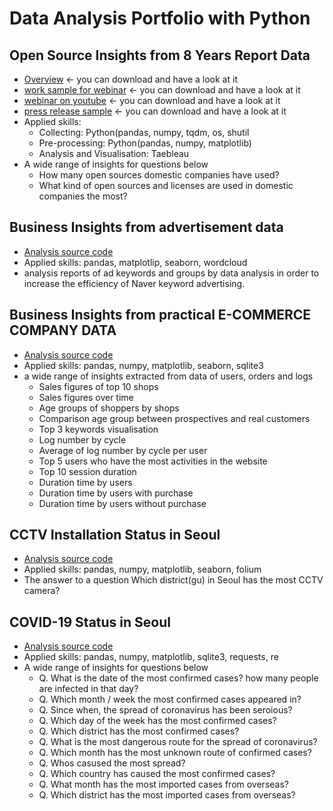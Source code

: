# Data Analysis Portfolio with Python

## Open Source Insights from 8 Years Report Data
  * [Overview](https://github.com/vampard/portfolio/raw/master/Open%20Source%20Insights%20from%208%20Years%20Report%20Data/Open%20Source%20Insights%20from%208%20Years%20Report%20Data.docx) <- you can download and have a look at it
  * [work sample for webinar](https://github.com/vampard/portfolio/raw/master/Open%20Source%20Insights%20from%208%20Years%20Report%20Data/for_webinar.pdf) <- you can download and have a look at it
  * [webinar on youtube](https://youtu.be/yNqf4prPTVc) <- you can download and have a look at it
  * [press release sample](https://www.dailysecu.com/news/articleView.html?idxno=121638) <- you can download and have a look at it
  * Applied skills:
    * Collecting: Python(pandas, numpy, tqdm, os, shutil
    * Pre-processing: Python(pandas, numpy, matplotlib)
    * Analysis and Visualisation: Taebleau
  * A wide range of insights for questions below
    * How many open sources domestic companies have used?
    * What kind of open sources and licenses are used in domestic companies the most?


## Business Insights from advertisement data
  * [Analysis source code](https://nbviewer.jupyter.org/github/vampard/portfolio/blob/master/Business%20Insights%20from%20advertisement%20data/high%20efficient%20keywords%20and%20ad%20groups%20from%20advertisement%20data.ipynb)
  * Applied skills: pandas, matplotlip, seaborn, wordcloud
  * analysis reports of ad keywords and groups by data analysis in order to increase the efficiency of Naver keyword advertising.

## Business Insights from practical E-COMMERCE COMPANY DATA
  * [Analysis source code](https://nbviewer.jupyter.org/github/vampard/portfolio/blob/master/Business%20Insights%20from%20practical%20e-commerce%20data/Business%20Insights%20from%20practical%20e-commerce%20data.ipynb)
  * Applied skills: pandas, numpy, matplotlib, seaborn, sqlite3
  * a wide range of insights extracted from data of users, orders and logs
    - Sales figures of top 10 shops
    - Sales figures over time
    - Age groups of shoppers by shops
    - Comparison age group between prospectives and real customers
    - Top 3 keywords visualisation
    - Log number by cycle
    - Average of log number by cycle per user
    - Top 5 users who have the most activities in the website
    - Top 10 session duration
    - Duration time by users
    - Duration time by users with purchase
    - Duration time by users without purchase

## CCTV Installation Status in Seoul
  * [Analysis source code](https://nbviewer.jupyter.org/github/vampard/portfolio/blob/master/CCTV%20status%20in%20Seoul/CCTV%20status%20in%20Seoul.ipynb)
  * Applied skills: pandas, numpy, matplotlib, seaborn, folium
  * The answer to a question Which district(gu) in Seoul has the most CCTV camera?

## COVID-19 Status in Seoul
  * [Analysis source code](https://nbviewer.jupyter.org/github/vampard/portfolio/blob/master/Covid-19%20in%20Seoul/Covid-19%20Status%20in%20Seoul.ipynb)
  * Applied skills: pandas, numpy, matplotlib, sqlite3, requests, re
  * A wide range of insights for questions below
    - Q. What is the date of the most confirmed cases? how many people are infected in that day?
    - Q. Which month / week the most confirmed cases appeared in?
    - Q. Since when, the spread of coronavirus has been seroious?
    - Q. Which day of the week has the most confirmed cases?
    - Q. Which district has the most confirmed cases?
    - Q. What is the most dangerous route for the spread of coronavirus?
    - Q. Which month has the most unknown route of confirmed cases?
    - Q. Whos casused the most spread?
    - Q. Which country has caused the most confirmed cases?
    - Q. What month has the most imported cases from overseas?
    - Q. Which district has the most imported cases from overseas?

